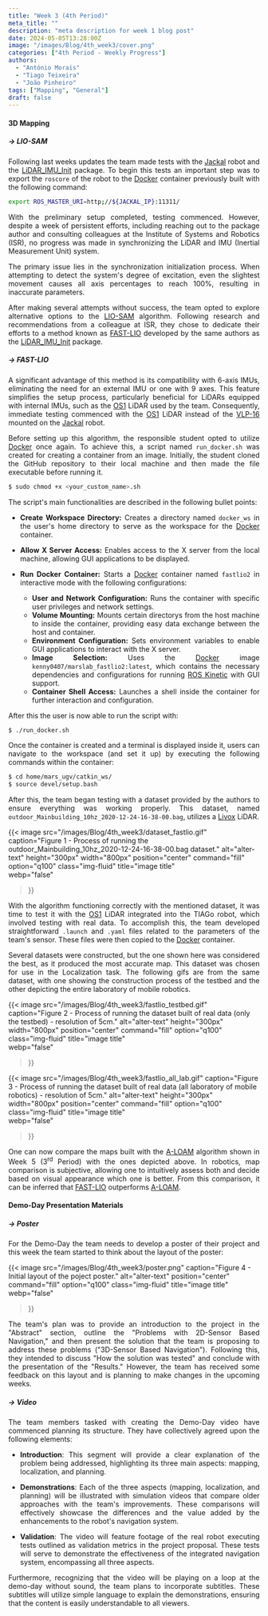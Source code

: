 ```yaml
---
title: "Week 3 (4th Period)"
meta_title: ""
description: "meta description for week 1 blog post"
date: 2024-05-05T13:28:00Z
image: "/images/Blog/4th_week3/cover.png"
categories: ["4th Period - Weekly Progress"]
authors: 
  - "António Morais"
  - "Tiago Teixeira"
  - "João Pinheiro"
tags: ["Mapping", "General"]
draft: false
---
```


#### 3D Mapping

##### → LIO-SAM

<div style="text-align: justify;">

Following last weeks updates the team made tests with the [Jackal](https://clearpathrobotics.com/jackal-small-unmanned-ground-vehicle/) robot and the [LiDAR_IMU_Init](https://github.com/hku-mars/LiDAR_IMU_Init) package. To begin this tests an important step was to export the `roscore` of the robot to the [Docker](https://www.docker.com/) container previously built with the following command:
</div>

```bash
export ROS_MASTER_URI=http;//${JACKAL_IP}:11311/
```

<div style="text-align: justify;">

<!-- With this done tests started. But unfortunaly after one straight week of insistent tests, contacting the author of the package and other colleagues at the Institute of Systems and Robotics (ISR), there was no achivement regarding the synchronizatyion of the system LiDAR+IMU (Inertial Measurement Unit). -->
With the preliminary setup completed, testing commenced. However, despite a week of persistent efforts, including reaching out to the package author and consulting colleagues at the Institute of Systems and Robotics (ISR), no progress was made in synchronizing the LiDAR and IMU (Inertial Measurement Unit) system.

<!-- The main problem resides on the initialization of the synchronization where when it is supposed to detect the degree of excitation of the system, when doing the slightest movement of it all the percentages of the axis get to 100% which leads to incorrect parameters. -->
The primary issue lies in the synchronization initialization process. When attempting to detect the system's degree of excitation, even the slightest movement causes all axis percentages to reach 100%, resulting in inaccurate parameters.

<!-- After insisting many times, the team decided to persue other options to the [LIO-SAM](https://github.com/TixiaoShan/LIO-SAM) algorithm. After some research and suggetions from a coleague at ISR, the team decided to invest their time with a method called [FAST-LIO](https://github.com/hku-mars/FAST_LIO) which authors are the same as the [LiDAR_IMU_Init](https://github.com/hku-mars/LiDAR_IMU_Init) packge. -->
After making several attempts without success, the team opted to explore alternative options to the [LIO-SAM](https://github.com/TixiaoShan/LIO-SAM) algorithm. Following research and recommendations from a colleague at ISR, they chose to dedicate their efforts to a method known as [FAST-LIO](https://github.com/hku-mars/FAST_LIO) developed by the same authors as the [LiDAR_IMU_Init](https://github.com/hku-mars/LiDAR_IMU_Init) package.
</div>

##### → FAST-LIO

<div style="text-align: justify;">

<!-- A big advantage of this method is that it doesnt require an external Inertial Measurement Unit (IMU) or one with 9 axis (works with 6 axis IMUs), which means that there is no need for configuration for a LiDAR that has an internal IMU. This is extremely helpfull as the [OS1](https://ouster.com/products/hardware/os1-lidar-sensor)] LiDAR the team is using has an internal IMU. Hence when the algorithm was set up immediate tests started with the sensor in discussion and not with the [VLP-16](https://velodynelidar.com/products/puck/) of the [Jackal](https://clearpathrobotics.com/jackal-small-unmanned-ground-vehicle/) robot. -->
A significant advantage of this method is its compatibility with 6-axis IMUs, eliminating the need for an external IMU or one with 9 axes. This feature simplifies the setup process, particularly beneficial for LiDARs equipped with internal IMUs, such as the [OS1](https://ouster.com/products/hardware/os1-lidar-sensor) LiDAR used by the team. Consequently, immediate testing commenced with the [OS1](https://ouster.com/products/hardware/os1-lidar-sensor) LiDAR instead of the [VLP-16](https://velodynelidar.com/products/puck/) mounted on the [Jackal](https://clearpathrobotics.com/jackal-small-unmanned-ground-vehicle/) robot.

<!-- But first to setup this algorithm the student responsible decided to use [Docker](https://www.docker.com/) again. To do so the student created a script called `run_docker.sh` used to create a container from an image. First it is needed to `git clone` the GitHub repository to the local machine and then run the file but there is the need to make it executable first: -->
Before setting up this algorithm, the responsible student opted to utilize [Docker](https://www.docker.com/) once again. To achieve this, a script named `run_docker.sh` was created for creating a container from an image. Initially, the student cloned the GitHub repository to their local machine and then made the file executable before running it.
</div>

```bash
$ sudo chmod +x <your_custom_name>.sh
```

<div style="text-align: justify;">

The script's main functionalities are described in the following bullet points:

- **Create Workspace Directory:** Creates a directory named `docker_ws` in the user's home directory to serve as the workspace for the [Docker](https://www.docker.com/) container.

- **Allow X Server Access:** Enables access to the X server from the local machine, allowing GUI applications to be displayed.

- **Run Docker Container:** Starts a [Docker](https://www.docker.com/) container named `fastlio2` in interactive mode with the following configurations:
    - **User and Network Configuration:** Runs the container with specific user privileges and network settings.
    - **Volume Mounting:** Mounts certain directorys from the host machine to inside the container, providing easy data exchange between the host and container.
    - **Environment Configuration:** Sets environment variables to enable GUI applications to interact with the X server.
    - **Image Selection:** Uses the [Docker](https://www.docker.com/) image `kenny0407/marslab_fastlio2:latest`, which contains the necessary dependencies and configurations for running [ROS Kinetic](https://wiki.ros.org/kinetic) with GUI support.
    - **Container Shell Access:** Launches a shell inside the container for further interaction and configuration.

After this the user is now able to run the script with:
</div>

```bash
$ ./run_docker.sh
```

<div style="text-align: justify;">

<!-- that will create the container and display a terminal inside it. Then to get to the workspace all is needed is to do the following commands inside the container: -->
Once the container is created and a terminal is displayed inside it, users can navigate to the workspace (and set it up) by executing the following commands within the container:
</div>

```bash
$ cd home/mars_ugv/catkin_ws/
$ source devel/setup.bash
```

<div style="text-align: justify;">

<!-- After this the team started to test with a dataset provided by the authors to make sure everything was working properly. This dataset is called `outdoor_Mainbuilding_10hz_2020-12-24-16-38-00.bag` and it uses a Livox LiDAR.  -->
After this, the team began testing with a dataset provided by the authors to ensure everything was working properly. This dataset, named `outdoor_Mainbuilding_10hz_2020-12-24-16-38-00.bag`, utilizes a [Livox](https://www.livoxtech.com/avia) LiDAR.
</div>

{{< image 
  src="/images/Blog/4th_week3/dataset_fastlio.gif" 
  caption="Figure 1 - Process of running the outdoor_Mainbuilding_10hz_2020-12-24-16-38-00.bag dataset." 
  alt="alter-text" 
  height="300px" 
  width="800px" 
  position="center" 
  command="fill" 
  option="q100" 
  class="img-fluid" 
  title="image title"  
  webp="false" 
>}}

<div style="text-align: justify;">

<!-- With it working with the dataset mentioned it was time to test with the [OS1](https://ouster.com/products/hardware/os1-lidar-sensor) LiDAR integrated in the TIAGo robot, which means test with real data. For this the team had to develop straightfoward `.launch` and `.yaml` files regarding the parameters of the team's sensor that were then copied to the [Docker](https://www.docker.com/) container. -->
With the algorithm functioning correctly with the mentioned dataset, it was time to test it with the [OS1](https://ouster.com/products/hardware/os1-lidar-sensor) LiDAR integrated into the TIAGo robot, which involved testing with real data. To accomplish this, the team developed straightforward `.launch` and `.yaml` files related to the parameters of the team's sensor. These files were then copied to the [Docker](https://www.docker.com/) container.

<!-- Several datasets were constructed but the one that is shown here was considered the best (the one that produced the best map) and that was decided to be of use in the Localization task. The following gifs are from the same dataset but one shows the building process of the testbed and the other of the all laboratory of mobile robotics. -->
Several datasets were constructed, but the one shown here was considered the best, as it produced the most accurate map. This dataset was chosen for use in the Localization task. The following gifs are from the same dataset, with one showing the construction process of the testbed and the other depicting the entire laboratory of mobile robotics.
</div>

{{< image 
  src="/images/Blog/4th_week3/fastlio_testbed.gif" 
  caption="Figure 2 - Process of running the dataset built of real data (only the testbed) - resolution of 5cm." 
  alt="alter-text" 
  height="300px" 
  width="800px" 
  position="center" 
  command="fill" 
  option="q100" 
  class="img-fluid" 
  title="image title"  
  webp="false" 
>}}

{{< image 
  src="/images/Blog/4th_week3/fastlio_all_lab.gif" 
  caption="Figure 3 - Process of running the dataset built of real data (all laboratory of mobile robotics) - resolution of 5cm." 
  alt="alter-text" 
  height="300px" 
  width="800px" 
  position="center" 
  command="fill" 
  option="q100" 
  class="img-fluid" 
  title="image title"  
  webp="false" 
>}}

<div style="text-align: justify;">

<!-- One can now compare the maps built with the [A-LOAM](https://github.com/HKUST-Aerial-Robotics/A-LOAM) algorithm that were shown in Week 5 (3<sup>rd</sup> Period) and the ones of the figures above. In Robotics map comparison is subjective which means one can intuitively look at both and decide based on visual appearence wich one is better. Doing so we can infer that [FAST-LIO](https://github.com/hku-mars/FAST_LIO) is much better than [A-LOAM](https://github.com/HKUST-Aerial-Robotics/A-LOAM) -->
One can now compare the maps built with the [A-LOAM](https://github.com/HKUST-Aerial-Robotics/A-LOAM) algorithm shown in Week 5 (3<sup>rd</sup> Period) with the ones depicted above. In robotics, map comparison is subjective, allowing one to intuitively assess both and decide based on visual appearance which one is better. From this comparison, it can be inferred that [FAST-LIO](https://github.com/hku-mars/FAST_LIO) outperforms [A-LOAM](https://github.com/HKUST-Aerial-Robotics/A-LOAM).
</div>

#### Demo-Day Presentation Materials

##### → Poster

<div style="text-align: justify;">

For the Demo-Day the team needs to develop a poster of their project and this week the team started to think about the layout of the poster:
</div>

{{< image 
  src="/images/Blog/4th_week3/poster.png" 
  caption="Figure 4 - Initial layout of the poject poster." 
  alt="alter-text" 
  position="center" 
  command="fill" 
  option="q100" 
  class="img-fluid" 
  title="image title"  
  webp="false" 
>}}

<div style="text-align: justify;">

<!-- The teams idea was to give an introduction in the project in the "Abstract" section, enuntiate the "Problems with 2D-Sensor Based Navigation" and then what the solution that the team is presenting solves regarding the problems ("3D-Sensor Based Navigation"). Then talk about "How the solution was tested" and finally show the "Results". However, the team has had some feedback on this layout and is planning to change it in the upcoming weeks.  -->
The team's plan was to provide an introduction to the project in the "Abstract" section, outline the "Problems with 2D-Sensor Based Navigation," and then present the solution that the team is proposing to address these problems ("3D-Sensor Based Navigation"). Following this, they intended to discuss "How the solution was tested" and conclude with the presentation of the "Results." However, the team has received some feedback on this layout and is planning to make changes in the upcoming weeks.
</div>

##### → Video

<div style="text-align: justify;">

<!-- The team members assigned to create the demo-day video have begun planning its structure. They have agreed on the following elements: -->
The team members tasked with creating the Demo-Day video have commenced planning its structure. They have collectively agreed upon the following elements:

<!-- - **Introduction**: Clearly explain the problem we are addressing, emphasizing that it involves three main aspects: mapping, localization, and planning. -->
- **Introduction**: This segment will provide a clear explanation of the problem being addressed, highlighting its three main aspects: mapping, localization, and planning.

<!-- - **Demonstrations**: For each of these three aspects (mapping, localization, and planning), include simulation videos that compare older approaches with our own. This will highlight the differences and the value our improvements bring to the robot's navigation system. -->
- **Demonstrations**: Each of the three aspects (mapping, localization, and planning) will be illustrated with simulation videos that compare older approaches with the team's improvements. These comparisons will effectively showcase the differences and the value added by the enhancements to the robot's navigation system.

<!-- - **Validation**: Showcase videos of the real robot performing tests that were outlined as validation metrics in our project proposal. These tests will demonstrate the enhanced navigation system, which integrates all three aspects. -->
- **Validation**: The video will feature footage of the real robot executing tests outlined as validation metrics in the project proposal. These tests will serve to demonstrate the effectiveness of the integrated navigation system, encompassing all three aspects.

<!-- Additionally, since the video will be playing on a loop at the demo-day without sound, we plan to include subtitles. These subtitles will use simple language to explain our demonstrations, ensuring that everyone can easily understand the content. -->
Furthermore, recognizing that the video will be playing on a loop at the demo-day without sound, the team plans to incorporate subtitles. These subtitles will utilize simple language to explain the demonstrations, ensuring that the content is easily understandable to all viewers.
</div>

<!-- #### 3D Localization

<div style="text-align: justify;"> -->

<!--  Encontrámos um outro algoritmo do gajo do porto, tentámos utilizar e estudar o mesmo, mas não obtivemos sucesso mesmo apesar de longos esforços e tentativas - se calhar aqui tbm falar que estivemos a procura de outros algoritmos lemos papers mas que acabamos por não encontrar nada que se adequasse ao nosso trabalho
 -->

 <!-- We found another promising algorithm that we were willing to try and use, [dynamic_robot_localization](https://github.com/carlosmccosta/dynamic_robot_localization). 
 
 At first it sounded promising, we tried to use it and studied it, but we didn't got any success, after a lot of effort we couldn't use it in simulation. 
 
 So at the end we abandoned it and we are not going to use it in any part of our work, neither show any results of this algorithm.

</div> -->
